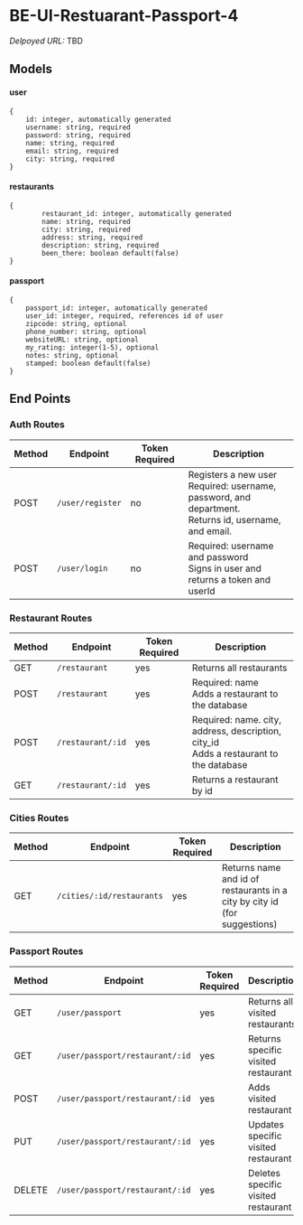 # BE-UI-Restuarant-Passport-4

_Delpoyed URL:_ TBD

## Models

#### user

```
{
	id: integer, automatically generated
	username: string, required
	password: string, required
    name: string, required
    email: string, required
    city: string, required
}
```

#### restaurants

```
{
    	restaurant_id: integer, automatically generated
        name: string, required
    	city: string, required
    	address: string, required
   	    description: string, required
        been_there: boolean default(false)
}
```

#### passport

```
{
    passport_id: integer, automatically generated
    user_id: integer, required, references id of user
    zipcode: string, optional
    phone_number: string, optional
    websiteURL: string, optional
    my_rating: integer(1-5), optional
    notes: string, optional
    stamped: boolean default(false)
}
```

## End Points

### Auth Routes

| Method | Endpoint         | Token Required | Description                                                                                                  |
| ------ | ---------------- | -------------- | ------------------------------------------------------------------------------------------------------------ |
| POST   | `/user/register` | no             | Registers a new user <br> Required: username, password, and department. <br>Returns id, username, and email. |
| POST   | `/user/login`    | no             | Required: username and password<br> Signs in user and returns a token and userId                             |

### Restaurant Routes

| Method | Endpoint          | Token Required | Description                                                                                |
| ------ | ----------------- | -------------- | ------------------------------------------------------------------------------------------ |
| GET    | `/restaurant`     | yes            | Returns all restaurants                                                                    |
| POST   | `/restaurant`     | yes            | Required: name <br> Adds a restaurant to the database                                      |
| POST   | `/restaurant/:id` | yes            | Required: name. city, address, description, city_id <br> Adds a restaurant to the database |
| GET    | `/restaurant/:id` | yes            | Returns a restaurant by id                                                                 |

### Cities Routes

| Method | Endpoint                  | Token Required | Description                                                               |
| ------ | ------------------------- | -------------- | ------------------------------------------------------------------------- |
| GET    | `/cities/:id/restaurants` | yes            | Returns name and id of restaurants in a city by city id (for suggestions) |

### Passport Routes

| Method | Endpoint                        | Token Required | Description                         |
| ------ | ------------------------------- | -------------- | ----------------------------------- |
| GET    | `/user/passport`                | yes            | Returns all visited restaurants     |
| GET    | `/user/passport/restaurant/:id` | yes            | Returns specific visited restaurant |
| POST   | `/user/passport/restaurant/:id` | yes            | Adds visited restaurant             |
| PUT    | `/user/passport/restaurant/:id` | yes            | Updates specific visited restaurant |
| DELETE | `/user/passport/restaurant/:id` | yes            | Deletes specific visited restaurant |

